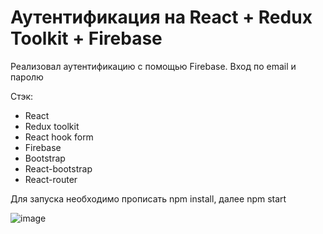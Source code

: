 # Аутентификация на React + Redux Toolkit + Firebase

Реализовал аутентификацию с помощью Firebase. Вход по email и паролю

Стэк: 
+ React
+ Redux toolkit
+ React hook form
+ Firebase 
+ Bootstrap
+ React-bootstrap 
+ React-router

Для запуска необходимо прописать npm install, далее npm start

![image](https://user-images.githubusercontent.com/91759945/177948676-5a2faac4-31ca-47c9-9366-7f6840a26fe3.png)
